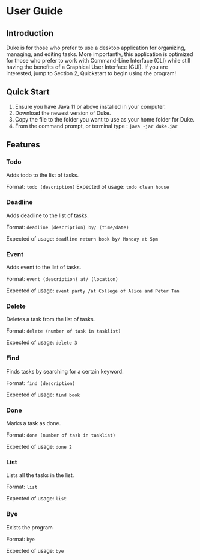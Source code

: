 # User Guide

## Introduction 

Duke is for those who prefer to use a desktop application for organizing, managing, and editing tasks. More importantly, this application is optimized for those who prefer to work with Command-Line Interface (CLI) while still having the benefits of a Graphical User Interface (GUI). If you are interested, jump to Section 2, Quickstart to begin using the program! 

## Quick Start 

1. Ensure you have Java 11 or above installed in your computer. 
2. Download the newest version of Duke. 
3. Copy the file to the folder you want to use as your home folder for Duke. 
4. From the command prompt, or terminal type : `java -jar duke.jar`

## Features 

### Todo
Adds todo to the list of tasks. 

Format: `todo (description)`
Expected of usage: `todo clean house`

### Deadline 
Adds deadline to the list of tasks. 

Format: `deadline (description) by/ (time/date)`

Expected of usage: `deadline return book by/ Monday at 5pm`

### Event 
Adds event to the list of tasks. 

Format: `event (description) at/ (location)`

Expected of usage: `event party /at College of Alice and Peter Tan`

### Delete
Deletes a task from the list of tasks. 

Format: `delete (number of task in tasklist)`

Expected of usage: `delete 3`

### Find
Finds tasks by searching for a certain keyword. 

Format: `find (description)`

Expected of usage: `find book`

### Done
Marks a task as done. 

Format: `done (number of task in tasklist)`

Expected of usage: `done 2`

### List 
Lists all the tasks in the list. 

Format: `list`

Expected of usage: `list`

### Bye 
Exists the program 

Format: `bye`

Expected of usage: `bye`


